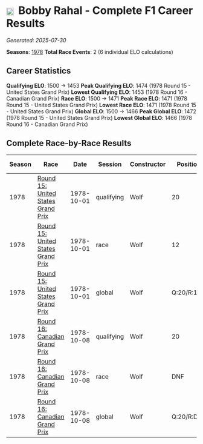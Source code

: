 # <img src="https://upload.wikimedia.org/wikipedia/commons/a/a4/Flag_of_the_United_States.svg" alt="United States" width="20" height="auto" style="vertical-align: middle; margin-right: 5px;" onerror="this.outerHTML='🇺🇸'; this.style.marginRight='5px';"/> Bobby Rahal - Complete F1 Career Results

*Generated: 2025-07-30*

**Seasons**: [1978](../results/1978-season-report.md)
**Total Race Events**: 2 (6 individual ELO calculations)

## Career Statistics

**Qualifying ELO**: 1500 → 1453
**Peak Qualifying ELO**: 1474 (1978 Round 15 - United States Grand Prix)
**Lowest Qualifying ELO**: 1453 (1978 Round 16 - Canadian Grand Prix)
**Race ELO**: 1500 → 1471
**Peak Race ELO**: 1471 (1978 Round 15 - United States Grand Prix)
**Lowest Race ELO**: 1471 (1978 Round 15 - United States Grand Prix)
**Global ELO**: 1500 → 1466
**Peak Global ELO**: 1472 (1978 Round 15 - United States Grand Prix)
**Lowest Global ELO**: 1466 (1978 Round 16 - Canadian Grand Prix)

## Complete Race-by-Race Results

| Season | Race | Date | Session | Constructor | Position | Starting ELO | ELO Change | Final ELO | Teammate |
|--------|------|------|---------|-------------|----------|--------------|------------|-----------|----------|
| 1978 | [Round 15: United States Grand Prix](../results/1978-season-report.md#round-15-united-states-grand-prix) | 1978-10-01 | qualifying | Wolf | 20 | 1500 | -26 | 1474 | Jody Scheckter |
| 1978 | [Round 15: United States Grand Prix](../results/1978-season-report.md#round-15-united-states-grand-prix) | 1978-10-01 | race | Wolf | 12 | 1500 | -29 | 1471 | Jody Scheckter |
| 1978 | [Round 15: United States Grand Prix](../results/1978-season-report.md#round-15-united-states-grand-prix) | 1978-10-01 | global | Wolf | Q:20/R:12 | 1500 | -28 | 1472 | Jody Scheckter |
| 1978 | [Round 16: Canadian Grand Prix](../results/1978-season-report.md#round-16-canadian-grand-prix) | 1978-10-08 | qualifying | Wolf | 20 | 1474 | -21 | 1453 | Jody Scheckter |
| 1978 | [Round 16: Canadian Grand Prix](../results/1978-season-report.md#round-16-canadian-grand-prix) | 1978-10-08 | race | Wolf | DNF | 1471 | N/A | 1471 | Jody Scheckter |
| 1978 | [Round 16: Canadian Grand Prix](../results/1978-season-report.md#round-16-canadian-grand-prix) | 1978-10-08 | global | Wolf | Q:20/R:DNF | 1472 | -6 | 1466 | Jody Scheckter |
